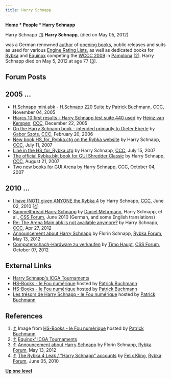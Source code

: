 ```yaml
---
title: Harry Schnapp
---
```

**[Home](Home "Home") * [People](People "People") * Harry Schnapp**

[](https://lefouduroi.pagesperso-orange.fr/hs-books.htm) Harry Schnapp <a id="cite-note-1" href="#cite-ref-1">[1]</a>
**Harry Schnapp**, (died on May 05, 2012)

was a German renowned [author](Category:Opening_Book_Author "Category:Opening Book Author") of [opening books](Opening_Book "Opening Book"), public releases and suits as used for various [Engine Rating Lists](Engine_Rating_Lists "Engine Rating Lists"),
as well as dedicated books for [Rybka](Rybka "Rybka") and [Equinox](Equinox "Equinox") competing the [WCCC 2009](WCCC_2009 "WCCC 2009") in [Pamplona](https://en.wikipedia.org/wiki/Pamplona) <a id="cite-note-2" href="#cite-ref-2">[2]</a>.
Harry Schnapp died on May 5, 2012 at age 77 <a id="cite-note-3" href="#cite-ref-3">[3]</a>.

## Forum Posts

## 2005 ...

- [H.Schnapp mini.abk - H.Schnapp 220 Suite](https://www.stmintz.com/ccc/index.php?id=459724) by [Patrick Buchmann](Patrick_Buchmann "Patrick Buchmann"), [CCC](CCC "CCC"), November 04, 2005
- [Hiarcs 10 first results - Harry Schnapp test suite 440 used](https://www.stmintz.com/ccc/index.php?id=472320) by [Heinz van Kempen](Heinz_van_Kempen "Heinz van Kempen"), [CCC](CCC "CCC"), December 22, 2005
- [On the Harry Schnapp book - intended primarily to Dieter Eberle](https://www.stmintz.com/ccc/index.php?id=488111) by [Gabor Szots](Gabor_Szots "Gabor Szots"), [CCC](CCC "CCC"), February 20, 2006
- [New book:HS_for_Rybka.ctg on the Rybka website](http://www.talkchess.com/forum3/viewtopic.php?f=2&t=15011) by Harry Schnapp, [CCC](CCC "CCC"), July 11, 2007
- [Line in the HS_for_Rybka.ctg](http://www.talkchess.com/forum3/viewtopic.php?f=2&t=15118) by Harry Schnapp, [CCC](CCC "CCC"), July 15, 2007
- [The official Rybka.bkt book for GUI Shredder Classic](http://www.talkchess.com/forum3/viewtopic.php?f=2&t=15936) by Harry Schnapp, [CCC](CCC "CCC"), August 21, 2007
- [Two new books for GUI Arena](http://www.talkchess.com/forum3/viewtopic.php?f=2&t=16918) by Harry Schnapp, [CCC](CCC "CCC"), October 04, 2007

## 2010 ...

- [I have (NOT) given ANYONE the Rybka 4](http://www.talkchess.com/forum3/viewtopic.php?t=34669) by Harry Schnapp, [CCC](CCC "CCC"), June 02, 2010 <a id="cite-note-4" href="#cite-ref-4">[4]</a>
- [Sammelthread Harry Schnapp](http://forum.computerschach.de/cgi-bin/mwf/topic_show.pl?tid=2607) by [Daniel Mehrmann](Daniel_Mehrmann "Daniel Mehrmann"), Harry Schnapp, et al., [CSS Forum](Computer_Chess_Forums "Computer Chess Forums"), June 2010 (German, and some English translations)
- [Re: The Arena Main.abk is not available anymore?](http://www.talkchess.com/forum3/viewtopic.php?f=2&t=43470&start=2) by Harry Schnapp, [CCC](CCC "CCC"), Apr 27, 2012
- [Announcement about Harry Schnapp](http://rybkaforum.net/cgi-bin/rybkaforum/topic_show.pl?tid=24902) by Florin Schnapp, [Rybka Forum](Computer_Chess_Forums "Computer Chess Forums"), May 13, 2012
- [Computerschach-Hardware zu verkaufen](http://forum.computerschach.de/cgi-bin/mwf/topic_show.pl?tid=5020) by [Timo Haupt](Timo_Haupt "Timo Haupt"), [CSS Forum](Computer_Chess_Forums "Computer Chess Forums"), October 07, 2012

## External Links

- [Harry Schnapp's ICGA Tournaments](https://www.game-ai-forum.org/icga-tournaments/person.php?id=625)
- [HS-Books - le Fou numérique](http://americanfoot.free.fr/echecs/hsbook.htm) hosted by [Patrick Buchmann](Patrick_Buchmann "Patrick Buchmann")
- [HS-Books - le Fou numérique](https://lefouduroi.pagesperso-orange.fr/hs-books.htm) hosted by [Patrick Buchmann](Patrick_Buchmann "Patrick Buchmann")
- [Les trésors de Harry Schnapp - le Fou numérique](https://lefouduroi.pagesperso-orange.fr/ths.htm) hosted by [Patrick Buchmann](Patrick_Buchmann "Patrick Buchmann")

## References

1. <a id="cite-ref-1" href="#cite-note-1">↑</a> Image from [HS-Books - le Fou numérique](https://lefouduroi.pagesperso-orange.fr/hs-books.htm) hosted by [Patrick Buchmann](Patrick_Buchmann "Patrick Buchmann")
1. <a id="cite-ref-2" href="#cite-note-2">↑</a> [Equinox' ICGA Tournaments](https://www.game-ai-forum.org/icga-tournaments/program.php?id=590)
1. <a id="cite-ref-3" href="#cite-note-3">↑</a> [Announcement about Harry Schnapp](http://rybkaforum.net/cgi-bin/rybkaforum/topic_show.pl?tid=24902) by Florin Schnapp, [Rybka Forum](Computer_Chess_Forums "Computer Chess Forums"), May 13, 2012
1. <a id="cite-ref-4" href="#cite-note-4">↑</a> [The Rybka 4 Leak / "Harry Schnapp" accounts](http://rybkaforum.net/cgi-bin/rybkaforum/topic_show.pl?tid=17392) by [Felix Kling](index.php?title=Felix_Kling&action=edit&redlink=1 "Felix Kling (page does not exist)"), [Rybka Forum](Computer_Chess_Forums "Computer Chess Forums"), June 05, 2010

**[Up one level](People "People")**

